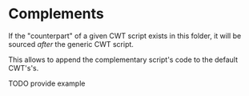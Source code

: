 # Complements

If the "counterpart" of a given CWT script exists in this folder, it will be sourced *after* the generic CWT script.

This allows to append the complementary script's code to the default CWT's's.

TODO provide example
